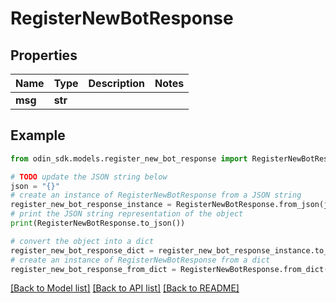 # RegisterNewBotResponse


## Properties

Name | Type | Description | Notes
------------ | ------------- | ------------- | -------------
**msg** | **str** |  | 

## Example

```python
from odin_sdk.models.register_new_bot_response import RegisterNewBotResponse

# TODO update the JSON string below
json = "{}"
# create an instance of RegisterNewBotResponse from a JSON string
register_new_bot_response_instance = RegisterNewBotResponse.from_json(json)
# print the JSON string representation of the object
print(RegisterNewBotResponse.to_json())

# convert the object into a dict
register_new_bot_response_dict = register_new_bot_response_instance.to_dict()
# create an instance of RegisterNewBotResponse from a dict
register_new_bot_response_from_dict = RegisterNewBotResponse.from_dict(register_new_bot_response_dict)
```
[[Back to Model list]](../README.md#documentation-for-models) [[Back to API list]](../README.md#documentation-for-api-endpoints) [[Back to README]](../README.md)


